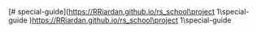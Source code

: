 [# special-guide](https://RRiardan.github.io/rs_school\project 1\special-guide
)https://RRiardan.github.io/rs_school\project 1\special-guide
